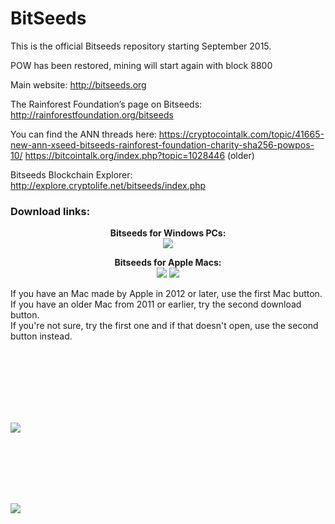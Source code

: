 BitSeeds
========
This is the official Bitseeds repository starting September 2015. 

POW has been restored, mining will start again with block 8800

Main website: 
http://bitseeds.org

The Rainforest Foundation’s page on Bitseeds: 
http://rainforestfoundation.org/bitseeds

You can find the ANN threads here:
https://cryptocointalk.com/topic/41665-new-ann-xseed-bitseeds-rainforest-foundation-charity-sha256-powpos-10/
https://bitcointalk.org/index.php?topic=1028446 (older)


Bitseeds Blockchain Explorer:
http://explore.cryptolife.net/bitseeds/index.php


<a name="download-bitseeds"></a>
<p align=center><h3>Download links:</h3></p>

<p align=center><b>Bitseeds for Windows PCs:</b><BR><a href="http://bitseeds.s3.amazonaws.com/bitseeds-win-1.2.exe"><img src="http://bitseeds.s3.amazonaws.com/bitseeds-download-button-windows.gif" align=center></a></p>


<p align=center><b>Bitseeds for Apple Macs:</b><br><a href="http://bitseeds.s3.amazonaws.com/BitSeeds-Qt.zip"><img src="http://bitseeds.s3.amazonaws.com/bitseeds-download-button-macs.gif"></a>        <a href="http://bitseeds.s3.amazonaws.com/BitSeeds-Qt%20Non-AVX.zip"><img src="http://bitseeds.s3.amazonaws.com/bitseeds-download-button-macs-older.gif"></a></P>

If you have an Mac made by Apple in 2012 or later, use the first Mac button. 
If you have an older Mac from 2011 or earlier, try the second download button.  
If you're not sure, try the first one and if that doesn't open, use the second button instead.

</center>

<BR><BR><BR><BR><BR><BR>

<img src="http://bitseeds.s3.amazonaws.com/blank.gif">




<BR><BR><BR><BR><BR>




<img src="http://bitseeds.s3.amazonaws.com/blank.gif">


